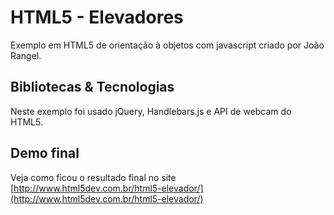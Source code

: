 HTML5 - Elevadores
==================

Exemplo em HTML5 de orientação à objetos com javascript criado por João Rangel.

Bibliotecas & Tecnologias
-------------------------
Neste exemplo foi usado jQuery, Handlebars.js e API de webcam do HTML5.

Demo final
----------
Veja como ficou o resultado final no site [http://www.html5dev.com.br/html5-elevador/](http://www.html5dev.com.br/html5-elevador/)